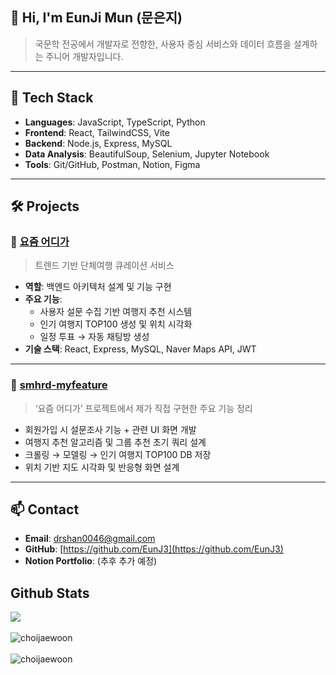 ## 👋 Hi, I'm EunJi Mun (문은지)

> 국문학 전공에서 개발자로 전향한, 사용자 중심 서비스와 데이터 흐름을 설계하는 주니어 개발자입니다.

---

## 🔧 Tech Stack

- **Languages**: JavaScript, TypeScript, Python  
- **Frontend**: React, TailwindCSS, Vite  
- **Backend**: Node.js, Express, MySQL  
- **Data Analysis**: BeautifulSoup, Selenium, Jupyter Notebook  
- **Tools**: Git/GitHub, Postman, Notion, Figma

---

## 🛠️ Projects

### 📌 [요즘 어디가](https://github.com/rkdsan1013/smhrd-project)  
> 트렌드 기반 단체여행 큐레이션 서비스

- **역할**: 백엔드 아키텍처 설계 및 기능 구현
- **주요 기능**:
  - 사용자 설문 수집 기반 여행지 추천 시스템
  - 인기 여행지 TOP100 생성 및 위치 시각화
  - 일정 투표 → 자동 채팅방 생성
- **기술 스택**: React, Express, MySQL, Naver Maps API, JWT

---

### 📌 [smhrd-myfeature](https://github.com/EunJ3/smhrd-myfeature)  
> ‘요즘 어디가’ 프로젝트에서 제가 직접 구현한 주요 기능 정리

- 회원가입 시 설문조사 기능 + 관련 UI 화면 개발  
- 여행지 추천 알고리즘 및 그룹 추천 초기 쿼리 설계  
- 크롤링 → 모델링 → 인기 여행지 TOP100 DB 저장  
- 위치 기반 지도 시각화 및 반응형 화면 설계  

---

## 📫 Contact

- **Email**: drshan0046@gmail.com  
- **GitHub**: [https://github.com/EunJ3](https://github.com/EunJ3)  
- **Notion Portfolio**: (추후 추가 예정)


## Github Stats

<div align="left"><img src="https://github-readme-stats.vercel.app/api?username=EunJ3&show_icons=true&count_private=true&hide_border=true" align="center" /></div>  

<br/>

<div align="left"><img src="https://github-readme-stats.vercel.app/api/top-langs?username=EunJ3&show_icons=true&locale=en&layout=compact" alt="choijaewoon" align="center" /></div>  

<br/>

<div align="left"><img src="https://github-readme-streak-stats.herokuapp.com/?user=EunJ3&" alt="choijaewoon" align="center" /></div>  

<br/>

